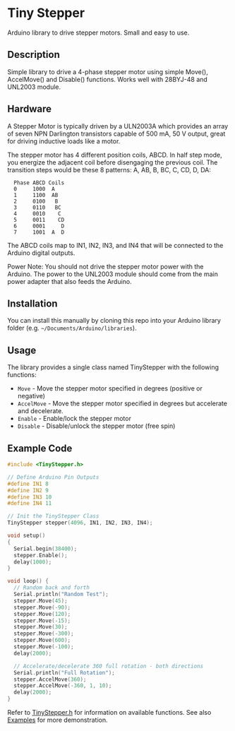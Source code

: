 # Tiny Stepper #

Arduino library to drive stepper motors. Small and easy to use.

## Description ##

Simple library to drive a 4-phase stepper motor using simple Move(), AccelMove() and Disable() functions. Works well with 28BYJ-48 and UNL2003 module.

## Hardware ##

A Stepper Motor is typically driven by a ULN2003A which provides an array of seven NPN Darlington transistors capable of 500 mA, 50 V output, great for driving inductive loads like a motor.

The stepper motor has 4 different position coils, ABCD.  In half step mode, you energize the adjacent coil before disengaging the previous coil.  The transition steps would be these 8 patterns: A, AB, B, BC, C, CD, D, DA:

```text
  Phase ABCD Coils
  0     1000  A
  1     1100  AB
  2     0100   B
  3     0110   BC
  4     0010    C
  5     0011    CD
  6     0001     D
  7     1001  A  D
```

The ABCD coils map to IN1, IN2, IN3, and IN4 that will be connected to the Arduino digital outputs.

Power Note: You should not drive the stepper motor power with the Arduino.  The power to the UNL2003 module should come from the main power adapter that also feeds the Arduino.

## Installation ##

You can install this manually by cloning this repo into your Arduino library folder (e.g. `~/Documents/Arduino/libraries`).  

## Usage ##

The library provides a single class named TinyStepper with the following functions:

* `Move` - Move the stepper motor specified in degrees (positive or negative)
* `AccelMove` - Move the stepper motor specified in degrees but accelerate and decelerate.
* `Enable` - Enable/lock the stepper motor 
* `Disable` - Disable/unlock the stepper motor (free spin)


## Example Code ##

```cpp
#include <TinyStepper.h>

// Define Arduino Pin Outputs
#define IN1 8
#define IN2 9
#define IN3 10
#define IN4 11

// Init the TinyStepper Class
TinyStepper stepper(4096, IN1, IN2, IN3, IN4);

void setup()
{
  Serial.begin(38400);
  stepper.Enable();
  delay(1000);
}

void loop() {
  // Random back and forth
  Serial.println("Random Test");
  stepper.Move(45);
  stepper.Move(-90);
  stepper.Move(120);
  stepper.Move(-15);
  stepper.Move(30);
  stepper.Move(-300);
  stepper.Move(600);
  stepper.Move(-100);
  delay(2000);

  // Accelerate/decelerate 360 full rotation - both directions
  Serial.println("Full Rotation");
  stepper.AccelMove(360);
  stepper.AccelMove(-360, 1, 10);
  delay(2000);
}
```

Refer to [TinyStepper.h](TinyStepper.h) for information on available functions. See also [Examples](examples) for more demonstration.


